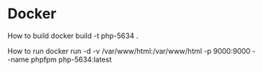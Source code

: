 # Docker
How to build
docker build -t php-5634 .

How to run
docker run -d -v /var/www/html:/var/www/html -p 9000:9000 --name phpfpm php-5634:latest
